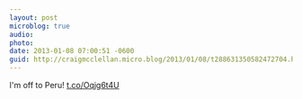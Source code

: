 ```yaml
---
layout: post
microblog: true
audio: 
photo: 
date: 2013-01-08 07:00:51 -0600
guid: http://craigmcclellan.micro.blog/2013/01/08/t288631350582472704.html
---
```

I'm off to Peru! [t.co/Oqjg6t4U](http://t.co/Oqjg6t4U)
